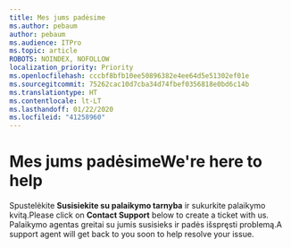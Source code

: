 ```yaml
---
title: Mes jums padėsime
ms.author: pebaum
author: pebaum
ms.audience: ITPro
ms.topic: article
ROBOTS: NOINDEX, NOFOLLOW
localization_priority: Priority
ms.openlocfilehash: cccbf8bfb10ee50896382e4ee64d5e51302ef01e
ms.sourcegitcommit: 75262cac10d7cba34d74fbef0356818e0bd6c14b
ms.translationtype: HT
ms.contentlocale: lt-LT
ms.lasthandoff: 01/22/2020
ms.locfileid: "41258960"
---
```

# <a name="were-here-to-help"></a><span data-ttu-id="b75d7-102">Mes jums padėsime</span><span class="sxs-lookup"><span data-stu-id="b75d7-102">We're here to help</span></span>

<span data-ttu-id="b75d7-103">Spustelėkite **Susisiekite su palaikymo tarnyba** ir sukurkite palaikymo kvitą.</span><span class="sxs-lookup"><span data-stu-id="b75d7-103">Please click on **Contact Support** below to create a ticket with us.</span></span> <span data-ttu-id="b75d7-104">Palaikymo agentas greitai su jumis susisieks ir padės išspręsti problemą.</span><span class="sxs-lookup"><span data-stu-id="b75d7-104">A support agent will get back to you soon to help resolve your issue.</span></span>